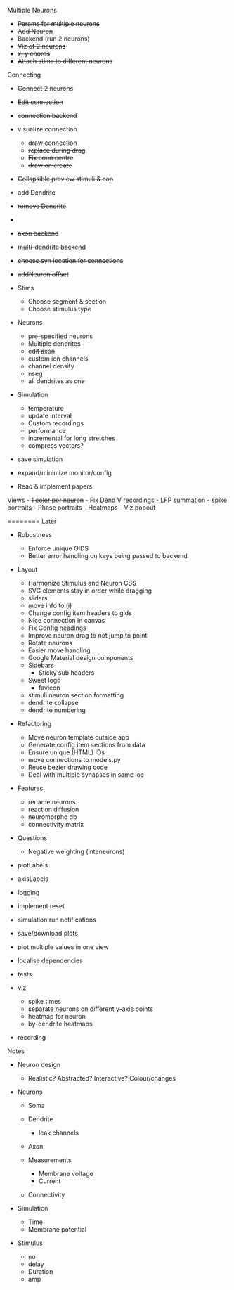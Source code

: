
Multiple Neurons
- ~~Params for multiple neurons~~
- ~~Add Neuron~~
- ~~Backend (run 2 neurons)~~
- ~~Viz of 2 neurons~~
- ~~x, y coords~~
- ~~Attach stims to different neurons~~

Connecting
- ~~Connect 2 neurons~~
- ~~Edit connection~~
- ~~connection backend~~

- visualize connection
    - ~~draw connection~~
    - ~~replace during drag~~
    - ~~Fix conn centre~~
    - ~~draw on create~~

- ~~Collapsible preview stimuli & con~~

- ~~add Dendrite~~
- ~~remove Dendrite~~
- 
- ~~axon backend~~
- ~~multi-dendrite backend~~

- ~~choose syn location for connections~~

- ~~addNeuron offset~~

- Stims
    - ~~Choose segment & section~~
    - Choose stimulus type

- Neurons
    - pre-specified neurons
    - ~~Multiple dendrites~~
    - ~~edit axon~~
    - custom ion channels
    - channel density
    - nseg
    - all dendrites as one

- Simulation
    - temperature
    - update interval
    - Custom recordings
    - performance
    - incremental for long stretches
    - compress vectors?

- save simulation

- expand/minimize monitor/config

- Read & implement papers


Views
    - ~~1 color per neuron~~
    - Fix Dend V recordings
    - LFP summation
    - spike portraits
    - Phase portraits
    - Heatmaps
    - Viz popout





========
Later

- Robustness
    - Enforce unique GIDS
    - Better error handling on keys being passed to backend

- Layout
    - Harmonize Stimulus and Neuron CSS
    - SVG elements stay in order while dragging
    - sliders
    - move info to (i)
    - Change config item headers to gids
    - Nice connection in canvas
    - Fix Config headings
    - Improve neuron drag to not jump to point
    - Rotate neurons
    - Easier move handling
    - Google Material design components
    - Sidebars
        - Sticky sub headers
    - Sweet logo
        - favicon
    - stimuli neuron section formatting
    - dendrite collapse
    - dendrite numbering

- Refactoring
    - Move neuron template outside app
    - Generate config item sections from data
    - Ensure unique (HTML) IDs
    - move connections to models.py
    - Reuse bezier drawing code
    - Deal with multiple synapses in same loc

- Features
    - rename neurons
    - reaction diffusion
    - neuromorpho db
    - connectivity matrix

- Questions
    - Negative weighting (inteneurons)

- plotLabels
- axisLabels

- logging
- implement reset

- simulation run notifications
- save/download plots
- plot multiple values in one view

- localise dependencies

- tests

- viz
    - spike times
    - separate neurons on different y-axis points
    - heatmap for neuron
    - by-dendrite heatmaps

- recording

Notes

- Neuron design
    - Realistic? Abstracted? Interactive? Colour/changes



- Neurons
    - Soma
    - Dendrite
        - leak channels
    - Axon

    - Measurements
        - Membrane voltage
        - Current

    - Connectivity

- Simulation
    - Time
    - Membrane potential

- Stimulus
    - no
    - delay
    - Duration
    - amp
